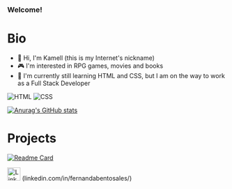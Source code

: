 ### Welcome!

# Bio
- 👋 Hi, I'm Kamell (this is my Internet's nickname)
- 🎮 I'm interested in RPG games, movies and books
- 🌱 I'm currently still learning HTML and CSS, but I am on the way to work as a Full Stack Developer

![HTML](https://img.shields.io/badge/HTML5-E34F26?style=for-the-badge&logo=html5&logoColor=white)
![CSS](https://img.shields.io/badge/CSS3-1572B6?style=for-the-badge&logo=css3&logoColor=white)

[![Anurag's GitHub stats](https://github-readme-stats.vercel.app/api?username=KamellDev&theme=radical)](https://github.com/anuraghazra/github-readme-stats)

# Projects

[![Readme Card](https://github-readme-stats.vercel.app/api/pin/?username=KamellDev&repo=kamelldev.github.io)](https://github.com/anuraghazra/github-readme-stats)

<img src='https://img.shields.io/badge/LinkedIn-0077B5?style=for-the-badge&logo=linkedin&logoColor=white' alt='Linkedin' height='30'> (linkedin.com/in/fernandabentosales/)

<!--
**KamellDev/KamellDev** is a ✨ _special_ ✨ repository because its `README.md` (this file) appears on your GitHub profile.

Here are some ideas to get you started:

- 🔭 I’m currently working on ...
- 🌱 I’m currently learning ...
- 👯 I’m looking to collaborate on ...
- 🤔 I’m looking for help with ...
- 💬 Ask me about ...
- 📫 How to reach me: ...
- 😄 Pronouns: ...
- ⚡ Fun fact: ...
-->
